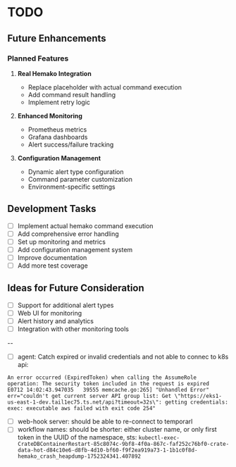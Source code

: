# TODO

## Future Enhancements

### Planned Features

1. **Real Hemako Integration**
   - Replace placeholder with actual command execution
   - Add command result handling
   - Implement retry logic

2. **Enhanced Monitoring**
   - Prometheus metrics
   - Grafana dashboards
   - Alert success/failure tracking

3. **Configuration Management**
   - Dynamic alert type configuration
   - Command parameter customization
   - Environment-specific settings

## Development Tasks

- [ ] Implement actual hemako command execution
- [ ] Add comprehensive error handling
- [ ] Set up monitoring and metrics
- [ ] Add configuration management system
- [ ] Improve documentation
- [ ] Add more test coverage

## Ideas for Future Consideration

- [ ] Support for additional alert types
- [ ] Web UI for monitoring
- [ ] Alert history and analytics
- [ ] Integration with other monitoring tools

--
- [ ] agent: Catch expired or invalid credentials and not able to connec to k8s api:
```
An error occurred (ExpiredToken) when calling the AssumeRole operation: The security token included in the request is expired
E0712 14:02:43.947035   39555 memcache.go:265] "Unhandled Error" err="couldn't get current server API group list: Get \"https://eks1-us-east-1-dev.tail1ec75.ts.net/api?timeout=32s\": getting credentials: exec: executable aws failed with exit code 254"
```

- [ ] web-hook server: should be able to re-connect to temporarl
- [ ] workflow names: should be shorter: either cluster name, or only first token in the UUID of the namespace, sts: `kubectl-exec-CrateDBContainerRestart-85c8074c-9bf8-4f0a-867c-faf252c76bf0-crate-data-hot-d84c10e6-d8fb-4d10-bf60-f9f2ea919a73-1-1b1c0f8d-hemako_crash_heapdump-1752324341.407892`
